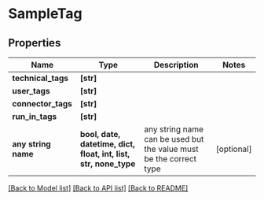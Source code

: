 # SampleTag


## Properties
Name | Type | Description | Notes
------------ | ------------- | ------------- | -------------
**technical_tags** | **[str]** |  | 
**user_tags** | **[str]** |  | 
**connector_tags** | **[str]** |  | 
**run_in_tags** | **[str]** |  | 
**any string name** | **bool, date, datetime, dict, float, int, list, str, none_type** | any string name can be used but the value must be the correct type | [optional]

[[Back to Model list]](../README.md#documentation-for-models) [[Back to API list]](../README.md#documentation-for-api-endpoints) [[Back to README]](../README.md)


